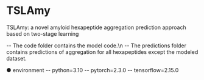 # TSLAmy
TSLAmy: a novel amyloid hexapeptide aggregation prediction approach based on two-stage learning

 -- The code folder contains the model code.\n
 -- The predictions folder contains predictions of aggregation for all hexapeptides except the modeled dataset.

● environment
 -- python=3.10
 -- pytorch=2.3.0
 -- tensorflow=2.15.0

